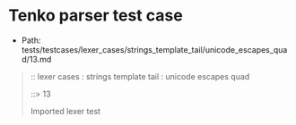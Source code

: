 # Tenko parser test case

- Path: tests/testcases/lexer_cases/strings_template_tail/unicode_escapes_quad/13.md

> :: lexer cases : strings template tail : unicode escapes quad
>
> ::> 13
>
> Imported lexer test
>
> <template tail> unclosed strings with incomplete unicode escapes

## FAIL

## Input

`````js
`${"-->"}\uabc
`````

## Output

_Note: the whole output block is auto-generated. Manual changes will be overwritten!_

Below follow outputs in four parsing modes: sloppy mode, strict mode script goal, module goal, web compat mode (always sloppy).

Note that the output parts are auto-generated by the test runner to reflect actual result.

### Sloppy mode

Parsed with script goal and as if the code did not start with strict mode header.

`````
throws: Lexer error!
    Not enough characters left for a proper unicode escape

start@1:0, error@1:8
╔══╦════════════════
 1 ║ `${"-->"}\uabc
   ║         ^^^^^^------- error
╚══╩════════════════

`````

### Strict mode

Parsed with script goal but as if it was starting with `"use strict"` at the top.

_Output same as sloppy mode._

### Module goal

Parsed with the module goal.

_Output same as sloppy mode._

### Web compat mode

Parsed in sloppy script mode but with the web compat flag enabled.

_Output same as sloppy mode._
